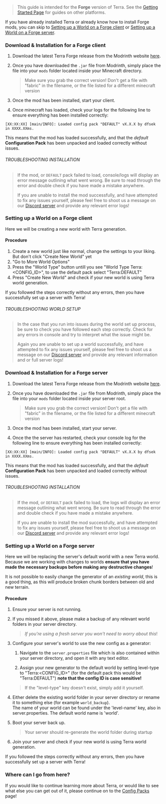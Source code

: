 > This guide is intended for the **Forge** version of Terra. See the [Getting Started Page](./Quick-Start-Guide) for
> guides on other platforms.

If you have already installed Terra or already know how to install Forge mods, you can skip to
[Setting up a World on a Forge client](#setting-up-a-world-on-a-Forge-client) or 
[Setting up a World on a Forge server](#setting-up-a-world-on-a-Forge-server).

### Download & Installation for a Forge client

1. Download the latest Terra Forge release from the Modrinth website
[here](https://modrinth.com/mod/terra).

2. Once you have downloaded the `.jar` file from Modrinth, simply place the file into your `mods` folder located inside your Minecraft directory.

    > Make sure you grab the correct version! Don't get a file with "fabric" in the filename, or the file listed for a different minecraft version

3. Once the mod has been installed, start your client.

4. Once minecraft has loaded, check your logs for the following line to ensure everything has been
installed correctly:

```none
[XX:XX:XX] [main/INFO]: Loaded config pack "DEFAULT" vX.X.X by dfsek in XXXX.XXms.
```

This means that the mod has loaded successfully, and that the *default* **Configuration Pack** has been unpacked and
loaded correctly without issues.

###### TROUBLESHOOTING INSTALLATION

>If the mod, or `DEFAULT` pack failed to load, console/logs will display an error message outlining what went wrong. Be
>sure to read through the error and double check if you have made a mistake anywhere.
>
>If you are unable to install the mod successfully, and have attempted to fix any issues yourself, please feel free to
>shoot us a message on our [Discord server](https://discord.gg/PXUEbbF) and provide any relevant error logs!

### Setting up a World on a Forge client

Here we will be creating a new world with Terra generation.

#### Procedure

1. Create a new world just like normal, change the settings to your liking. But don't click "Create New World" yet
2. "Go to More World Options"
3. Press the "World Type" button untill you see "World Type Terra:<CONFIG_ID>", to use the default pack select "Terra:DEFAULT"
4. Press "Create New World" and check if your new world is using Terra world generation.

If you followed the steps correctly without any errors, then you have successfully set up a server with Terra!

###### TROUBLESHOOTING WORLD SETUP

>In the case that you run into issues during the world set up process, be sure to check you have followed each step
>correctly. Check for any errors in console and try to interpret what the issue might be.
>
>Again you are unable to set up a world successfully, and have attempted to fix any issues yourself, please feel free to
>shoot us a message on our [Discord server](https://discord.gg/PXUEbbF) and provide any relevant information and or
>full server logs!



### Download & Installation for a Forge server

1. Download the latest Terra Forge release from the Modrinth website
[here](https://modrinth.com/mod/terra).

2. Once you have downloaded the `.jar` file from Modrinth, simply place the file into your `mods` folder located inside your
server root.

    > Make sure you grab the correct version! Don't get a file with "fabric" in the filename, or the file listed for a different minecraft version

3. Once the mod has been installed, start your server.

4. Once the the server has restarted, check your console log for the following line to ensure everything has been
installed correctly:

```none
[XX:XX:XX] [main/INFO]: Loaded config pack "DEFAULT" vX.X.X by dfsek in XXXX.XXms.
```

This means that the mod has loaded successfully, and that the *default* **Configuration Pack** has been unpacked and
loaded correctly without issues.

###### TROUBLESHOOTING INSTALLATION

>If the mod, or `DEFAULT` pack failed to load, the logs will display an error message outlining what went wrong. Be
>sure to read through the error and double check if you have made a mistake anywhere.
>
>If you are unable to install the mod successfully, and have attempted to fix any issues yourself, please feel free to
>shoot us a message on our [Discord server](https://discord.gg/PXUEbbF) and provide any relevant error logs!


### Setting up a World on a Forge server

Here we will be replacing the server's default world with a new Terra world.
Because we are working with changes to worlds **ensure that you have made the necessary backups before making any destructive
changes**!

It is not possible to easily change the generator of an *existing world*, this is a good thing, 
as this will produce broken chunk borders between old and new terrain.

#### Procedure

1. Ensure your server is not running.

2. If you missed it above, please make a backup of any relevant world folders in your server directory.

    >*If you're using a fresh server you won't need to worry about this*!

3. Configure your server's world to use the new config as a generator:
    1. Navigate to the `server.properties` file which is also contained within your server directory, and open it with any text
    editor.

    1. Assign your new generator to the default world by setting level-type to "Terra:<CONFIG_ID>"
      (for the default pack this would be "Terra:DEFAULT") **note that the config ID is case sensitive!**
      >If the "level-type" key doesn't exist, simply add it yourself.

4. Either delete the existing world folder in your server directory or rename it to something else (for example `world_backup`).  
The name of your world can be found under the 'level-name' key, also in server.properties. The default world name is 'world'.

5. Boot your server back up.

    > Your server should re-generate the world folder during startup

6. Join your server and check if your new world is using Terra world generation.

If you followed the steps correctly without any errors, then you have successfully set up a server with Terra!

### Where can I go from here?

If you would like to continue learning more about Terra, or would like to see what else you can get out of it, please
continue on to the [Config Packs](./Config-Packs) page!
